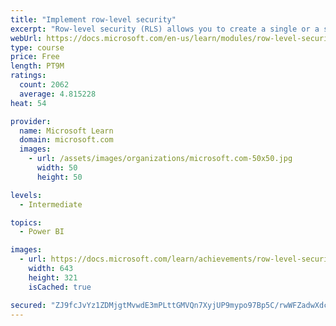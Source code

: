 ```yaml
---
title: "Implement row-level security"
excerpt: "Row-level security (RLS) allows you to create a single or a set of reports that targets data for a specific user. In this module, you will learn how to implement RLS by using either a static or dynamic method and how Microsoft Power BI simplifies testing RLS in Power BI Desktop and Power BI service."
webUrl: https://docs.microsoft.com/en-us/learn/modules/row-level-security-power-bi/
type: course
price: Free
length: PT9M
ratings:
  count: 2062
  average: 4.815228
heat: 54

provider:
  name: Microsoft Learn
  domain: microsoft.com
  images:
    - url: /assets/images/organizations/microsoft.com-50x50.jpg
      width: 50
      height: 50

levels:
  - Intermediate

topics:
  - Power BI

images:
  - url: https://docs.microsoft.com/learn/achievements/row-level-security-power-bi-social.png
    width: 643
    height: 321
    isCached: true

secured: "ZJ9fcJvYz1ZDMjgtMvwdE3mPLttGMVQn7XyjUP9mypo97Bp5C/rwWFZadwXdcNCTwG21MI3cm5v2NeDAqMruXksVcTEtPXfBoiCs+pPb7l3L6VdX3f/Tszu5aE+scTjo4THy7lkdlClIzNSSndClVhpX3D5Ykbm4+xChDSx7ae3aNaS/T7QyqKgK/YwiUeIXzzBkNELkrZ9zYcIr8N2LYx7/IJDf0yTJxkbS/G+Dl7OPuzKkv4JLIJiM+aftgjnYIAPBa+ek6v7XwO2uB35dyIkKn1B6tn6fDZPG48Cts36g6oHmlZVU46kwZ8d2hKfgzaZ9p0xBUbE72ooUE6G748EcXLjQTWyri+4VWmxgWKQWnR1ylo0nq7fZwwWDFwa+L/h6xq/lO9iI4GEkQKOCHkSrFQTYP0R++oCvMdfOgWs=;f/BnSyiSGrcPHXqucLEk2g=="
---
```


